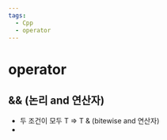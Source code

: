 ```yaml
---
tags:
  - Cpp
  - operator
---
```


# operator
## && (논리 and 연산자)
- 두 조건이 모두 T => T
& (bitewise and 연산자)
- 

